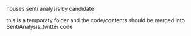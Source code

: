 houses senti analysis by candidate

this is a temporaty folder and the code/contents should be merged into SentiAnalysis_twitter code
